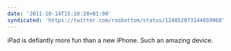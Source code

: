 ```yaml
---
date: '2011-10-14T15:10:28+01:00'
syndicated: 'https://twitter.com/roobottom/status/124852073144659968'
---
```

iPad is defiantly more fun than a new iPhone. Such an amazing device.

